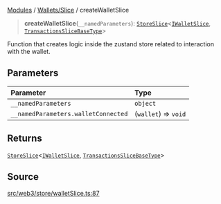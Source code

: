 [Modules](../../../README.md) / [Wallets/Slice](../README.md) / createWalletSlice

> **createWalletSlice**(`__namedParameters`): [`StoreSlice`](../../../GenericTypes/type-aliases/StoreSlice.md)\<[`IWalletSlice`](../type-aliases/IWalletSlice.md), [`TransactionsSliceBaseType`](../../../Transactions/Slice/type-aliases/TransactionsSliceBaseType.md)\>

Function that creates logic inside the zustand store related to interaction with the wallet.

## Parameters

| Parameter | Type |
| :------ | :------ |
| `__namedParameters` | `object` |
| `__namedParameters.walletConnected` | (`wallet`) => `void` |

## Returns

[`StoreSlice`](../../../GenericTypes/type-aliases/StoreSlice.md)\<[`IWalletSlice`](../type-aliases/IWalletSlice.md), [`TransactionsSliceBaseType`](../../../Transactions/Slice/type-aliases/TransactionsSliceBaseType.md)\>

## Source

[src/web3/store/walletSlice.ts:87](https://github.com/bgd-labs/fe-shared/blob/9fba57060d0d09d18d0564e6f8921c7206d93e88/src/web3/store/walletSlice.ts#L87)
